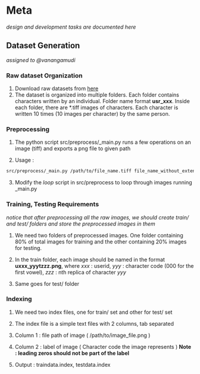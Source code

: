# Meta

*design and development tasks are documented here*

## Dataset Generation

*assigned to @vanangamudi*

### Raw dataset Organization

1. Download raw datasets from [here](lipitk.sourceforge.net/datasets/tamilchardata.htm)
2. The dataset is organized into multiple folders. Each folder contains characters written by an individual. Folder name format **usr_xxx**. Inside each folder, there are *.tiff images of characters. Each character is written 10 times (10 images per character) by the same person.

### Preprocessing

1. The python script src/preprocess/_main.py runs a few operations on an image (tiff) and exports a png file to given path

2. Usage : 

``` bash
src/preprocess/_main.py /path/to/file_name.tiff file_name_without_extension /path/to/export/output
```

3. Modify the *loop* script in src/preprocess to loop through images running _main.py


### Training, Testing Requirements

*notice that after preprocessing all the raw images, we should create train/ and test/ folders and store the preprocessed images in them*

1. We need two folders of preprocessed images. One folder containing 80% of total images for training and the other containing 20% images for testing. 

2. In the train folder, each image should be named in the format **uxxx_yyytzzz.png**, where *xxx* : userid, *yyy* : character code (000 for the first vowel), *zzz* : nth replica of character *yyy*

3. Same goes for test/ folder

### Indexing

1. We need two index files, one for train/ set and other for test/ set

2. The index file is a simple text files with 2 columns, tab separated

3. Column 1 : file path of image ( /path/to/image_file.png )

4. Column 2 : label of image ( Character code the image represents ) **Note : leading zeros should not be part of the label**

5. Output : traindata.index, testdata.index


